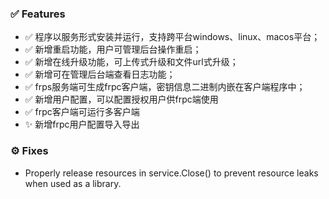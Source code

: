 ### ✅ Features

- ✅ 程序以服务形式安装并运行，支持跨平台windows、linux、macos平台；
- ✅ 新增重启功能，用户可管理后台操作重启；
- ✅ 新增在线升级功能，可上传式升级和文件url式升级；
- ✅ 新增可在管理后台端查看日志功能；
- ✅ frps服务端可生成frpc客户端，密钥信息二进制内嵌在客户端程序中；
- ✅ 新增用户配置，可以配置授权用户供frpc端使用
- ✅ frpc客户端可运行多客户端
- ✨ 新增frpc用户配置导入导出

### ⚙️ Fixes

- Properly release resources in service.Close() to prevent resource leaks when used as a library.
